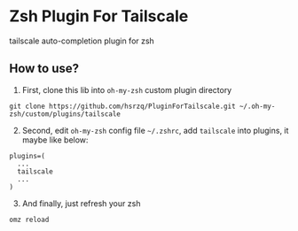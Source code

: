 # Zsh Plugin For Tailscale
tailscale auto-completion plugin for zsh

## How to use?

1. First, clone this lib into `oh-my-zsh` custom plugin directory
```shell
git clone https://github.com/hsrzq/PluginForTailscale.git ~/.oh-my-zsh/custom/plugins/tailscale
```
2. Second, edit `oh-my-zsh` config file `~/.zshrc`, add `tailscale` into plugins, it maybe like below:
```shell
plugins=(
  ...
  tailscale
  ...
)
```
3. And finally, just refresh your zsh
```shell
omz reload
```
